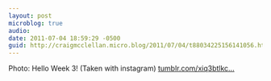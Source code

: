 ```yaml
---
layout: post
microblog: true
audio: 
date: 2011-07-04 18:59:29 -0500
guid: http://craigmcclellan.micro.blog/2011/07/04/t88034225156141056.html
---
```

Photo: Hello Week 3! (Taken with instagram) [tumblr.com/xiq3btlkc...](http://tumblr.com/xiq3btlkcd)
